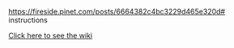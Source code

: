 https://fireside.pinet.com/posts/6664382c4bc3229d465e320d# instructions

[Click here to see the wiki](https://github.com/pi-node/instructions/wiki)
